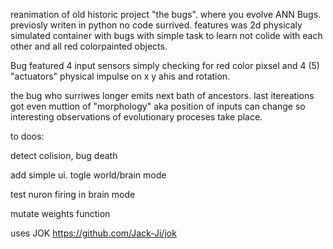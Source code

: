 reanimation of old historic project "the bugs".
where you evolve ANN Bugs. previosly writen in python
no code surrived. features was 2d physicaly simulated container with
bugs with simple task to learn not colide with each other and
all red colorpainted objects.

Bug featured 4 input sensors simply checking for red color pixsel
and 4 (5) "actuators" physical impulse on x y ahis and rotation.

the bug who surriwes longer emits next bath of ancestors.
last itereations got even muttion of "morphology" aka
position of inputs can change so interesting observations
of evolutionary proceses take place.

to doos:

detect colision, bug death

add simple ui.
    togle world/brain mode

test nuron firing in brain mode

mutate weights function


uses  JOK https://github.com/Jack-Ji/jok
